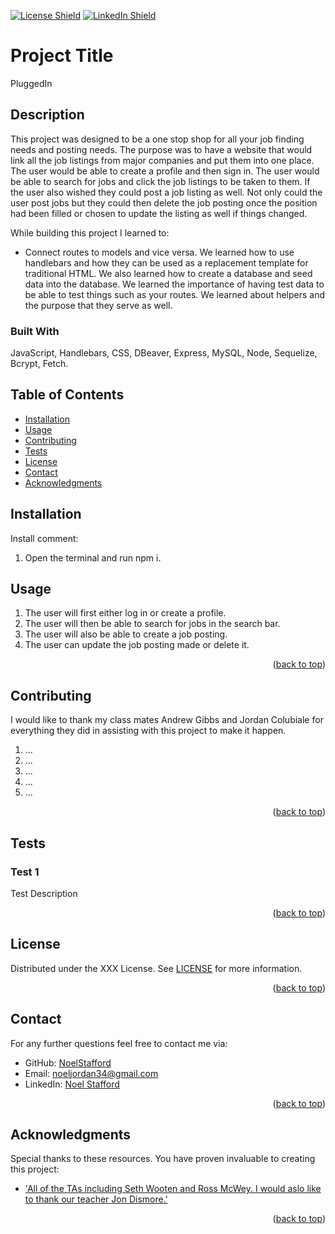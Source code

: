 
[![License Shield](https://img.shields.io/badge/License-XXX-success?style=for-the-badge)](./LICENSE) [![LinkedIn Shield](https://img.shields.io/badge/LinkedIn-555555?style=for-the-badge&logo=linkedin)](#)

# Project Title
PluggedIn

## Description

This project was designed to be a one stop shop for all your job finding needs and posting needs. The purpose was to have a website that would link all the job listings from major companies and put them into one place. The user would be able to create a profile and then sign in. The user would be able to search for jobs and click the job listings to be taken to them. If the user also wished they could post a job listing as well. Not only could the user post jobs but they could then delete the job posting once the position had been filled or chosen to update the listing as well if things changed.

While building this project I learned to:

- Connect routes to models and vice versa. We learned how to use handlebars and how they can be used as a replacement template for traditional HTML. We also learned how to create a database and seed data into the database. We learned the importance of having test data to be able to test things such as your routes. We learned about helpers and the purpose that they serve as well. 

### Built With

JavaScript, Handlebars, CSS, DBeaver, Express, MySQL, Node, Sequelize, Bcrypt, Fetch.

## Table of Contents
- [Installation](#installation)
- [Usage](#usage)
- [Contributing](#contributing)
- [Tests](#tests)
- [License](#license)
- [Contact](#contact)
- [Acknowledgments](#acknowledgments)

## Installation
Install comment: 

1. Open the terminal and run npm i.

## Usage
1. The user will first either log in or create a profile.
2. The user will then be able to search for jobs in the search bar.
3. The user will also be able to create a job posting.
4. The user can update the job posting made or delete it.
<p align="right">(<a href="#readme-top">back to top</a>)</p>

## Contributing
I would like to thank my class mates Andrew Gibbs and Jordan Colubiale for everything they did in assisting with this project to make it happen.

1. ...
2. ...
3. ...
4. ...
5. ...
<p align="right">(<a href="#readme-top">back to top</a>)</p>

## Tests

### Test 1
Test Description
<p align="right">(<a href="#readme-top">back to top</a>)</p>

## License

Distributed under the XXX License. See [LICENSE](./LICENSE) for more information.
<p align="right">(<a href="#readme-top">back to top</a>)</p>

## Contact

For any further questions feel free to contact me via:
- GitHub: [NoelStafford](#)
- Email: [noeljordan34@gmail.com](mailto:#)
- LinkedIn: [Noel Stafford](#)
<p align="right">(<a href="#readme-top">back to top</a>)</p>

## Acknowledgments

Special thanks to these resources. You have proven invaluable to creating this project:
- ['All of the TAs including Seth Wooten and Ross McWey. I would aslo like to thank our teacher Jon Dismore.'](#)
<p align="right">(<a href="#readme-top">back to top</a>)</p>
